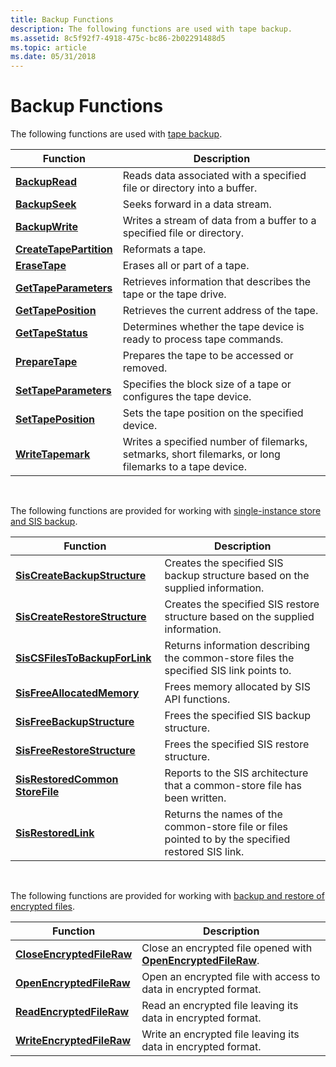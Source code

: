 ```yaml
---
title: Backup Functions
description: The following functions are used with tape backup.
ms.assetid: 8c5f92f7-4918-475c-bc86-2b02291488d5
ms.topic: article
ms.date: 05/31/2018
---
```


# Backup Functions

The following functions are used with [tape backup](tape-backup.md).



| Function                                           | Description                                                                                            |
|----------------------------------------------------|--------------------------------------------------------------------------------------------------------|
| [**BackupRead**](/windows/desktop/api/Winbase/nf-winbase-backupread)                   | Reads data associated with a specified file or directory into a buffer.                                |
| [**BackupSeek**](/windows/desktop/api/Winbase/nf-winbase-backupseek)                   | Seeks forward in a data stream.                                                                        |
| [**BackupWrite**](/windows/desktop/api/Winbase/nf-winbase-backupwrite)                 | Writes a stream of data from a buffer to a specified file or directory.                                |
| [**CreateTapePartition**](/windows/desktop/api/Winbase/nf-winbase-createtapepartition) | Reformats a tape.                                                                                      |
| [**EraseTape**](/windows/desktop/api/Winbase/nf-winbase-erasetape)                     | Erases all or part of a tape.                                                                          |
| [**GetTapeParameters**](/windows/desktop/api/Winbase/nf-winbase-gettapeparameters)     | Retrieves information that describes the tape or the tape drive.                                       |
| [**GetTapePosition**](/windows/desktop/api/Winbase/nf-winbase-gettapeposition)         | Retrieves the current address of the tape.                                                             |
| [**GetTapeStatus**](/windows/desktop/api/Winbase/nf-winbase-gettapestatus)             | Determines whether the tape device is ready to process tape commands.                                  |
| [**PrepareTape**](/windows/desktop/api/Winbase/nf-winbase-preparetape)                 | Prepares the tape to be accessed or removed.                                                           |
| [**SetTapeParameters**](/windows/desktop/api/Winbase/nf-winbase-settapeparameters)     | Specifies the block size of a tape or configures the tape device.                                      |
| [**SetTapePosition**](/windows/desktop/api/Winbase/nf-winbase-settapeposition)         | Sets the tape position on the specified device.                                                        |
| [**WriteTapemark**](/windows/desktop/api/Winbase/nf-winbase-writetapemark)             | Writes a specified number of filemarks, setmarks, short filemarks, or long filemarks to a tape device. |



 

The following functions are provided for working with [single-instance store and SIS backup](single-instance-store-and-sis-backup.md).



| Function                                                          | Description                                                                                        |
|-------------------------------------------------------------------|----------------------------------------------------------------------------------------------------|
| [**SisCreateBackupStructure**](siscreatebackupstructure.md)      | Creates the specified SIS backup structure based on the supplied information.                      |
| [**SisCreateRestoreStructure**](siscreaterestorestructure.md)    | Creates the specified SIS restore structure based on the supplied information.                     |
| [**SisCSFilesToBackupForLink**](siscsfilestobackupforlink.md)    | Returns information describing the common-store files the specified SIS link points to.            |
| [**SisFreeAllocatedMemory**](sisfreeallocatedmemory.md)          | Frees memory allocated by SIS API functions.                                                       |
| [**SisFreeBackupStructure**](sisfreebackupstructure.md)          | Frees the specified SIS backup structure.                                                          |
| [**SisFreeRestoreStructure**](sisfreerestorestructure.md)        | Frees the specified SIS restore structure.                                                         |
| [**SisRestoredCommon StoreFile**](sisrestoredcommonstorefile.md) | Reports to the SIS architecture that a common-store file has been written.                         |
| [**SisRestoredLink**](sisrestoredlink.md)                        | Returns the names of the common-store file or files pointed to by the specified restored SIS link. |



 

The following functions are provided for working with [backup and restore of encrypted files](/windows/desktop/FileIO/backup-and-restore-of-encrypted-files).



| Function                                                | Description                                                                                |
|---------------------------------------------------------|--------------------------------------------------------------------------------------------|
| [**CloseEncryptedFileRaw**](/windows/desktop/api/winbase/nf-winbase-closeencryptedfileraw) | Close an encrypted file opened with [**OpenEncryptedFileRaw**](/windows/desktop/api/winbase/nf-winbase-openencryptedfilerawa). |
| [**OpenEncryptedFileRaw**](/windows/desktop/api/winbase/nf-winbase-openencryptedfilerawa)   | Open an encrypted file with access to data in encrypted format.                            |
| [**ReadEncryptedFileRaw**](/windows/desktop/api/winbase/nf-winbase-readencryptedfileraw)   | Read an encrypted file leaving its data in encrypted format.                               |
| [**WriteEncryptedFileRaw**](/windows/desktop/api/winbase/nf-winbase-writeencryptedfileraw) | Write an encrypted file leaving its data in encrypted format.                              |



 

 

 